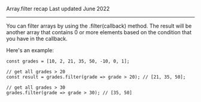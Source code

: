 Array.filter recap
Last updated June 2022

---

You can filter arrays by using the .filter(callback) method.
The result will be another array that contains 0 or more elements based on the condition that you have in the callback.

Here's an example:

```
const grades = [10, 2, 21, 35, 50, -10, 0, 1];

// get all grades > 20
const result = grades.filter(grade => grade > 20); // [21, 35, 50];

// get all grades > 30
grades.filter(grade => grade > 30); // [35, 50]

```
